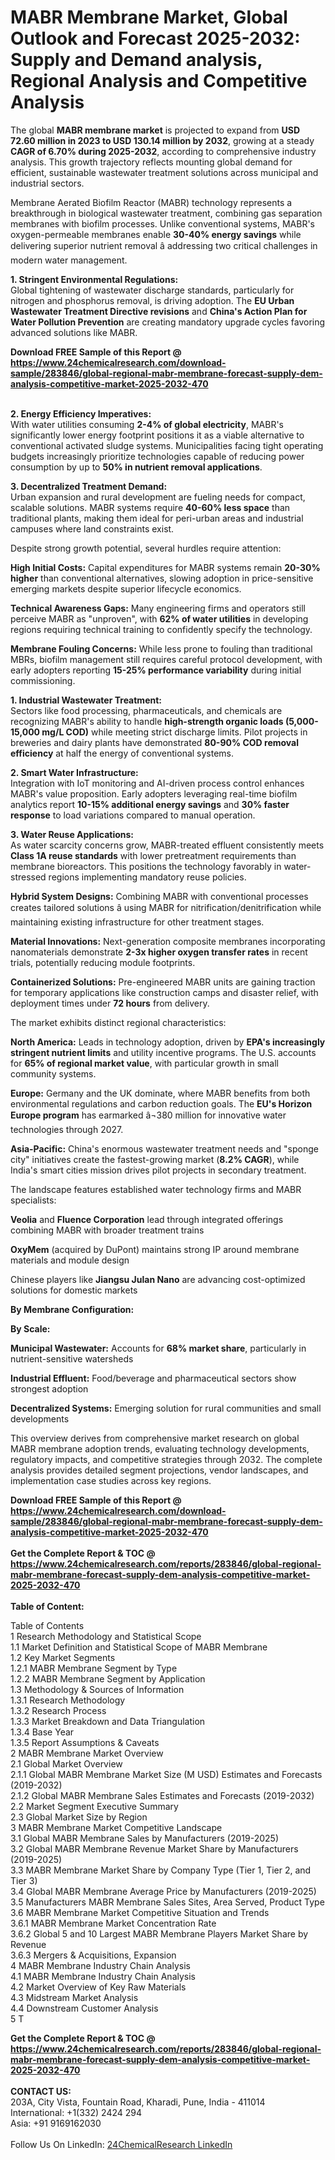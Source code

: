 <h1>MABR Membrane Market, Global Outlook and Forecast 2025-2032: Supply and Demand analysis, Regional Analysis and Competitive Analysis</h1><p>The global <strong>MABR membrane market</strong> is projected to expand from <strong>USD 72.60 million in 2023 to USD 130.14 million by 2032</strong>, growing at a steady <strong>CAGR of 6.70% during 2025-2032</strong>, according to comprehensive industry analysis. This growth trajectory reflects mounting global demand for efficient, sustainable wastewater treatment solutions across municipal and industrial sectors.</p><p>Membrane Aerated Biofilm Reactor (MABR) technology represents a breakthrough in biological wastewater treatment, combining gas separation membranes with biofilm processes. Unlike conventional systems, MABR's oxygen-permeable membranes enable <strong>30-40% energy savings</strong> while delivering superior nutrient removal â addressing two critical challenges in modern water management.</p><p><strong>1. Stringent Environmental Regulations:</strong><br>
Global tightening of wastewater discharge standards, particularly for nitrogen and phosphorus removal, is driving adoption. The <strong>EU Urban Wastewater Treatment Directive revisions</strong> and <strong>China's Action Plan for Water Pollution Prevention</strong> are creating mandatory upgrade cycles favoring advanced solutions like MABR.</p><div><b>Download FREE Sample of this Report @ 
            <a href="https://www.24chemicalresearch.com/download-sample/283846/global-regional-mabr-membrane-forecast-supply-dem-analysis-competitive-market-2025-2032-470">
            https://www.24chemicalresearch.com/download-sample/283846/global-regional-mabr-membrane-forecast-supply-dem-analysis-competitive-market-2025-2032-470</a></b></div><br><p><strong>2. Energy Efficiency Imperatives:</strong><br>
With water utilities consuming <strong>2-4% of global electricity</strong>, MABR's significantly lower energy footprint positions it as a viable alternative to conventional activated sludge systems. Municipalities facing tight operating budgets increasingly prioritize technologies capable of reducing power consumption by up to <strong>50% in nutrient removal applications</strong>.</p><p><strong>3. Decentralized Treatment Demand:</strong><br>
Urban expansion and rural development are fueling needs for compact, scalable solutions. MABR systems require <strong>40-60% less space</strong> than traditional plants, making them ideal for peri-urban areas and industrial campuses where land constraints exist.</p><p>Despite strong growth potential, several hurdles require attention:</p><p><strong>High Initial Costs:</strong> Capital expenditures for MABR systems remain <strong>20-30% higher</strong> than conventional alternatives, slowing adoption in price-sensitive emerging markets despite superior lifecycle economics.</p><p><strong>Technical Awareness Gaps:</strong> Many engineering firms and operators still perceive MABR as "unproven", with <strong>62% of water utilities</strong> in developing regions requiring technical training to confidently specify the technology.</p><p><strong>Membrane Fouling Concerns:</strong> While less prone to fouling than traditional MBRs, biofilm management still requires careful protocol development, with early adopters reporting <strong>15-25% performance variability</strong> during initial commissioning.</p><p><strong>1. Industrial Wastewater Treatment:</strong><br>
Sectors like food processing, pharmaceuticals, and chemicals are recognizing MABR's ability to handle <strong>high-strength organic loads (5,000-15,000 mg/L COD)</strong> while meeting strict discharge limits. Pilot projects in breweries and dairy plants have demonstrated <strong>80-90% COD removal efficiency</strong> at half the energy of conventional systems.</p><p><strong>2. Smart Water Infrastructure:</strong><br>
Integration with IoT monitoring and AI-driven process control enhances MABR's value proposition. Early adopters leveraging real-time biofilm analytics report <strong>10-15% additional energy savings</strong> and <strong>30% faster response</strong> to load variations compared to manual operation.</p><p><strong>3. Water Reuse Applications:</strong><br>
As water scarcity concerns grow, MABR-treated effluent consistently meets <strong>Class 1A reuse standards</strong> with lower pretreatment requirements than membrane bioreactors. This positions the technology favorably in water-stressed regions implementing mandatory reuse policies.</p><p><strong>Hybrid System Designs:</strong> Combining MABR with conventional processes creates tailored solutions â using MABR for nitrification/denitrification while maintaining existing infrastructure for other treatment stages.</p><p><strong>Material Innovations:</strong> Next-generation composite membranes incorporating nanomaterials demonstrate <strong>2-3x higher oxygen transfer rates</strong> in recent trials, potentially reducing module footprints.</p><p><strong>Containerized Solutions:</strong> Pre-engineered MABR units are gaining traction for temporary applications like construction camps and disaster relief, with deployment times under <strong>72 hours</strong> from delivery.</p><p>The market exhibits distinct regional characteristics:</p><p><strong>North America:</strong> Leads in technology adoption, driven by <strong>EPA's increasingly stringent nutrient limits</strong> and utility incentive programs. The U.S. accounts for <strong>65% of regional market value</strong>, with particular growth in small community systems.</p><p><strong>Europe:</strong> Germany and the UK dominate, where MABR benefits from both environmental regulations and carbon reduction goals. The <strong>EU's Horizon Europe program</strong> has earmarked â¬380 million for innovative water technologies through 2027.</p><p><strong>Asia-Pacific:</strong> China's enormous wastewater treatment needs and "sponge city" initiatives create the fastest-growing market (<strong>8.2% CAGR</strong>), while India's smart cities mission drives pilot projects in secondary treatment.</p><p>The landscape features established water technology firms and MABR specialists:</p><p><strong>Veolia</strong> and <strong>Fluence Corporation</strong> lead through integrated offerings combining MABR with broader treatment trains</p><p><strong>OxyMem</strong> (acquired by DuPont) maintains strong IP around membrane materials and module design</p><p>Chinese players like <strong>Jiangsu Julan Nano</strong> are advancing cost-optimized solutions for domestic markets</p><p><strong>By Membrane Configuration:</strong></p><p><strong>By Scale:</strong></p><p><strong>Municipal Wastewater:</strong> Accounts for <strong>68% market share</strong>, particularly in nutrient-sensitive watersheds</p><p><strong>Industrial Effluent:</strong> Food/beverage and pharmaceutical sectors show strongest adoption</p><p><strong>Decentralized Systems:</strong> Emerging solution for rural communities and small developments</p><p>This overview derives from comprehensive market research on global MABR membrane adoption trends, evaluating technology developments, regulatory impacts, and competitive strategies through 2032. The complete analysis provides detailed segment projections, vendor landscapes, and implementation case studies across key regions.</p><div><b>Download FREE Sample of this Report @ 
            <a href="https://www.24chemicalresearch.com/download-sample/283846/global-regional-mabr-membrane-forecast-supply-dem-analysis-competitive-market-2025-2032-470">
            https://www.24chemicalresearch.com/download-sample/283846/global-regional-mabr-membrane-forecast-supply-dem-analysis-competitive-market-2025-2032-470</a></b></div><br><div><b>Get the Complete Report & TOC @ 
            <a href="https://www.24chemicalresearch.com/reports/283846/global-regional-mabr-membrane-forecast-supply-dem-analysis-competitive-market-2025-2032-470">
            https://www.24chemicalresearch.com/reports/283846/global-regional-mabr-membrane-forecast-supply-dem-analysis-competitive-market-2025-2032-470</a></b></div><br>
            <b>Table of Content:</b><p>Table of Contents<br />
1 Research Methodology and Statistical Scope<br />
1.1 Market Definition and Statistical Scope of MABR Membrane<br />
1.2 Key Market Segments<br />
1.2.1 MABR Membrane Segment by Type<br />
1.2.2 MABR Membrane Segment by Application<br />
1.3 Methodology & Sources of Information<br />
1.3.1 Research Methodology<br />
1.3.2 Research Process<br />
1.3.3 Market Breakdown and Data Triangulation<br />
1.3.4 Base Year<br />
1.3.5 Report Assumptions & Caveats<br />
2 MABR Membrane Market Overview<br />
2.1 Global Market Overview<br />
2.1.1 Global MABR Membrane Market Size (M USD) Estimates and Forecasts (2019-2032)<br />
2.1.2 Global MABR Membrane Sales Estimates and Forecasts (2019-2032)<br />
2.2 Market Segment Executive Summary<br />
2.3 Global Market Size by Region<br />
3 MABR Membrane Market Competitive Landscape<br />
3.1 Global MABR Membrane Sales by Manufacturers (2019-2025)<br />
3.2 Global MABR Membrane Revenue Market Share by Manufacturers (2019-2025)<br />
3.3 MABR Membrane Market Share by Company Type (Tier 1, Tier 2, and Tier 3)<br />
3.4 Global MABR Membrane Average Price by Manufacturers (2019-2025)<br />
3.5 Manufacturers MABR Membrane Sales Sites, Area Served, Product Type<br />
3.6 MABR Membrane Market Competitive Situation and Trends<br />
3.6.1 MABR Membrane Market Concentration Rate<br />
3.6.2 Global 5 and 10 Largest MABR Membrane Players Market Share by Revenue<br />
3.6.3 Mergers & Acquisitions, Expansion<br />
4 MABR Membrane Industry Chain Analysis<br />
4.1 MABR Membrane Industry Chain Analysis<br />
4.2 Market Overview of Key Raw Materials<br />
4.3 Midstream Market Analysis<br />
4.4 Downstream Customer Analysis<br />
5 T</p><div><b>Get the Complete Report & TOC @ 
            <a href="https://www.24chemicalresearch.com/reports/283846/global-regional-mabr-membrane-forecast-supply-dem-analysis-competitive-market-2025-2032-470">
            https://www.24chemicalresearch.com/reports/283846/global-regional-mabr-membrane-forecast-supply-dem-analysis-competitive-market-2025-2032-470</a></b></div><br><b>CONTACT US:</b><br>
            203A, City Vista, Fountain Road, Kharadi, Pune, India - 411014<br>
            International: +1(332) 2424 294<br>
            Asia: +91 9169162030 <br><br>
            Follow Us On LinkedIn: <a href="https://www.linkedin.com/company/24chemicalresearch/">24ChemicalResearch LinkedIn</a>
